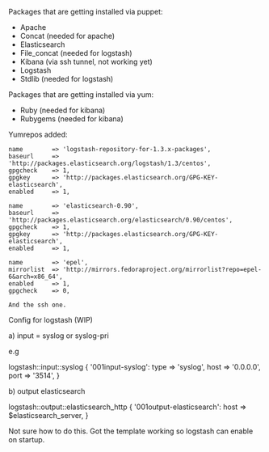 Packages that are getting installed via puppet:

 - Apache
 - Concat 		(needed for apache)
 - Elasticsearch
 - File_concat 	(needed for logstash)
 - Kibana 		(via ssh tunnel, not working yet)
 - Logstash
 - Stdlib 		(needed for logstash)

Packages that are getting installed via yum:

 - Ruby			(needed for kibana)
 - Rubygems		(needed for kibana)

Yumrepos added:

	name 		=> 'logstash-repository-for-1.3.x-packages',
 	baseurl 	=> 'http://packages.elasticsearch.org/logstash/1.3/centos',
 	gpgcheck 	=> 1,
 	gpgkey 		=> 'http://packages.elasticsearch.org/GPG-KEY-elasticsearch',
 	enabled 	=> 1,

	name		=> 'elasticsearch-0.90',
	baseurl		=> 'http://packages.elasticsearch.org/elasticsearch/0.90/centos',
	gpgcheck	=> 1,
	gpgkey		=> 'http://packages.elasticsearch.org/GPG-KEY-elasticsearch',
	enabled		=> 1,

	name		=> 'epel',
	mirrorlist	=> 'http://mirrors.fedoraproject.org/mirrorlist?repo=epel-6&arch=x86_64',
	enabled		=> 1,
	gpgcheck	=> 0,
	
	And the ssh one.
	
Config for logstash (WIP)

a) input = syslog or syslog-pri

e.g

 logstash::input::syslog { '001input-syslog':
    type => 'syslog',
    host => '0.0.0.0',
    port => '3514',
  }

b) output elasticsearch

 logstash::output::elasticsearch_http { '001output-elasticsearch':
    host => $elasticsearch_server,
  }

Not sure how to do this. Got the template working so logstash can enable on startup. 